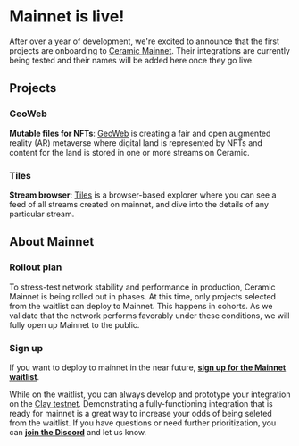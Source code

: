 # Mainnet is live!

After over a year of development, we're excited to announce that the first projects are onboarding to [Ceramic Mainnet](./networks.md#mainnet). Their integrations are currently being tested and their names will be added here once they go live.

## Projects

### **GeoWeb**

**Mutable files for NFTs**: [GeoWeb](https://geoweb.network) is creating a fair and open augmented reality (AR) metaverse where digital land is represented by NFTs and content for the land is stored in one or more streams on Ceramic.

### **Tiles**

**Stream browser**: [Tiles](https://tiles.ceramic.community) is a browser-based explorer where you can see a feed of all streams created on mainnet, and dive into the details of any particular stream.

## About Mainnet

### **Rollout plan**

To stress-test network stability and performance in production, Ceramic Mainnet is being rolled out in phases. At this time, only projects selected from the waitlist can deploy to Mainnet. This happens in cohorts. As we validate that the network performs favorably under these conditions, we will fully open up Mainnet to the public.

### **Sign up**

If you want to deploy to mainnet in the near future, **[sign up for the Mainnet waitlist](https://blog.ceramic.network/ceramic-mainnet-early-launch-program/)**.

While on the waitlist, you can always develop and prototype your integration on the [Clay testnet](./networks.md#mainnet). Demonstrating a fully-functioning integration that is ready for mainnet is a great way to increase your odds of being seleted from the waitlist. If you have questions or need further prioritization, you can [**join the Discord**](https://chat.ceramic.network) and let us know.

</br>
</br>
</br>
